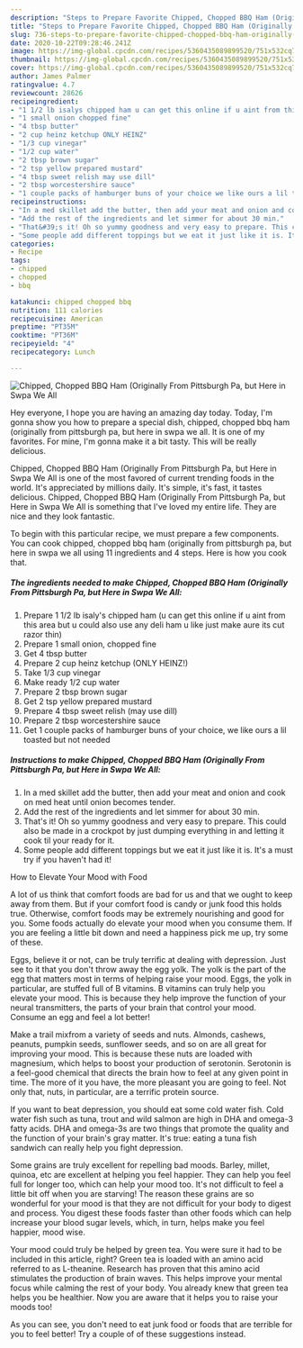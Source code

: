 ```yaml
---
description: "Steps to Prepare Favorite Chipped, Chopped BBQ Ham (Originally From Pittsburgh Pa, but Here in Swpa We All"
title: "Steps to Prepare Favorite Chipped, Chopped BBQ Ham (Originally From Pittsburgh Pa, but Here in Swpa We All"
slug: 736-steps-to-prepare-favorite-chipped-chopped-bbq-ham-originally-from-pittsburgh-pa-but-here-in-swpa-we-all
date: 2020-10-22T09:28:46.241Z
image: https://img-global.cpcdn.com/recipes/5360435089899520/751x532cq70/chipped-chopped-bbq-ham-originally-from-pittsburgh-pa-but-here-in-swpa-we-all-recipe-main-photo.jpg
thumbnail: https://img-global.cpcdn.com/recipes/5360435089899520/751x532cq70/chipped-chopped-bbq-ham-originally-from-pittsburgh-pa-but-here-in-swpa-we-all-recipe-main-photo.jpg
cover: https://img-global.cpcdn.com/recipes/5360435089899520/751x532cq70/chipped-chopped-bbq-ham-originally-from-pittsburgh-pa-but-here-in-swpa-we-all-recipe-main-photo.jpg
author: James Palmer
ratingvalue: 4.7
reviewcount: 28626
recipeingredient:
- "1 1/2 lb isalys chipped ham u can get this online if u aint from this area but u could also use any deli ham u like just make aure its cut razor thin"
- "1 small onion chopped fine"
- "4 tbsp butter"
- "2 cup heinz ketchup ONLY HEINZ"
- "1/3 cup vinegar"
- "1/2 cup water"
- "2 tbsp brown sugar"
- "2 tsp yellow prepared mustard"
- "4 tbsp sweet relish may use dill"
- "2 tbsp worcestershire sauce"
- "1 couple packs of hamburger buns of your choice we like ours a lil toasted but not needed"
recipeinstructions:
- "In a med skillet add the butter, then add your meat and onion and cook on med heat until onion becomes tender."
- "Add the rest of the ingredients and let simmer for about 30 min."
- "That&#39;s it! Oh so yummy goodness and very easy to prepare. This could also be made in a crockpot by just dumping everything in and letting it cook til your ready for it."
- "Some people add different toppings but we eat it just like it is. It&#39;s a must try if you haven&#39;t had it!"
categories:
- Recipe
tags:
- chipped
- chopped
- bbq

katakunci: chipped chopped bbq 
nutrition: 111 calories
recipecuisine: American
preptime: "PT35M"
cooktime: "PT36M"
recipeyield: "4"
recipecategory: Lunch

---
```



![Chipped, Chopped BBQ Ham (Originally From Pittsburgh Pa, but Here in Swpa We All](https://img-global.cpcdn.com/recipes/5360435089899520/751x532cq70/chipped-chopped-bbq-ham-originally-from-pittsburgh-pa-but-here-in-swpa-we-all-recipe-main-photo.jpg)

Hey everyone, I hope you are having an amazing day today. Today, I'm gonna show you how to prepare a special dish, chipped, chopped bbq ham (originally from pittsburgh pa, but here in swpa we all. It is one of my favorites. For mine, I'm gonna make it a bit tasty. This will be really delicious.



Chipped, Chopped BBQ Ham (Originally From Pittsburgh Pa, but Here in Swpa We All is one of the most favored of current trending foods in the world. It's appreciated by millions daily. It's simple, it's fast, it tastes delicious. Chipped, Chopped BBQ Ham (Originally From Pittsburgh Pa, but Here in Swpa We All is something that I've loved my entire life. They are nice and they look fantastic.


To begin with this particular recipe, we must prepare a few components. You can cook chipped, chopped bbq ham (originally from pittsburgh pa, but here in swpa we all using 11 ingredients and 4 steps. Here is how you cook that.

<!--inarticleads1-->

##### The ingredients needed to make Chipped, Chopped BBQ Ham (Originally From Pittsburgh Pa, but Here in Swpa We All:

1. Prepare 1 1/2 lb isaly&#39;s chipped ham (u can get this online if u aint from this area but u could also use any deli ham u like just make aure its cut razor thin)
1. Prepare 1 small onion, chopped fine
1. Get 4 tbsp butter
1. Prepare 2 cup heinz ketchup (ONLY HEINZ!)
1. Take 1/3 cup vinegar
1. Make ready 1/2 cup water
1. Prepare 2 tbsp brown sugar
1. Get 2 tsp yellow prepared mustard
1. Prepare 4 tbsp sweet relish (may use dill)
1. Prepare 2 tbsp worcestershire sauce
1. Get 1 couple packs of hamburger buns of your choice, we like ours a lil toasted but not needed




<!--inarticleads2-->

##### Instructions to make Chipped, Chopped BBQ Ham (Originally From Pittsburgh Pa, but Here in Swpa We All:

1. In a med skillet add the butter, then add your meat and onion and cook on med heat until onion becomes tender.
1. Add the rest of the ingredients and let simmer for about 30 min.
1. That&#39;s it! Oh so yummy goodness and very easy to prepare. This could also be made in a crockpot by just dumping everything in and letting it cook til your ready for it.
1. Some people add different toppings but we eat it just like it is. It&#39;s a must try if you haven&#39;t had it!




How to Elevate Your Mood with Food


A lot of us think that comfort foods are bad for us and that we ought to keep away from them. But if your comfort food is candy or junk food this holds true. Otherwise, comfort foods may be extremely nourishing and good for you. Some foods actually do elevate your mood when you consume them. If you are feeling a little bit down and need a happiness pick me up, try some of these.

Eggs, believe it or not, can be truly terrific at dealing with depression. Just see to it that you don't throw away the egg yolk. The yolk is the part of the egg that matters most in terms of helping raise your mood. Eggs, the yolk in particular, are stuffed full of B vitamins. B vitamins can truly help you elevate your mood. This is because they help improve the function of your neural transmitters, the parts of your brain that control your mood. Consume an egg and feel a lot better!

Make a trail mixfrom a variety of seeds and nuts. Almonds, cashews, peanuts, pumpkin seeds, sunflower seeds, and so on are all great for improving your mood. This is because these nuts are loaded with magnesium, which helps to boost your production of serotonin. Serotonin is a feel-good chemical that directs the brain how to feel at any given point in time. The more of it you have, the more pleasant you are going to feel. Not only that, nuts, in particular, are a terrific protein source.

If you want to beat depression, you should eat some cold water fish. Cold water fish such as tuna, trout and wild salmon are high in DHA and omega-3 fatty acids. DHA and omega-3s are two things that promote the quality and the function of your brain's gray matter. It's true: eating a tuna fish sandwich can really help you fight depression. 

Some grains are truly excellent for repelling bad moods. Barley, millet, quinoa, etc are excellent at helping you feel happier. They can help you feel full for longer too, which can help your mood too. It's not difficult to feel a little bit off when you are starving! The reason these grains are so wonderful for your mood is that they are not difficult for your body to digest and process. You digest these foods faster than other foods which can help increase your blood sugar levels, which, in turn, helps make you feel happier, mood wise.

Your mood could truly be helped by green tea. You were sure it had to be included in this article, right? Green tea is loaded with an amino acid referred to as L-theanine. Research has proven that this amino acid stimulates the production of brain waves. This helps improve your mental focus while calming the rest of your body. You already knew that green tea helps you be healthier. Now you are aware that it helps you to raise your moods too!

As you can see, you don't need to eat junk food or foods that are terrible for you to feel better! Try  a  couple of  of  these  suggestions  instead.


